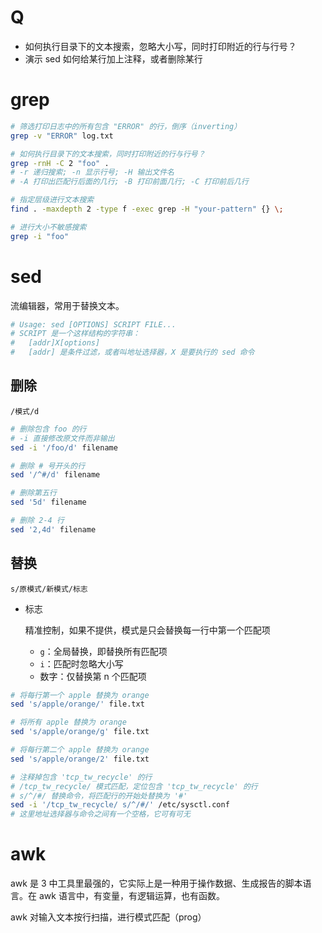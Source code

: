 # Q

- 如何执行目录下的文本搜索，忽略大小写，同时打印附近的行与行号？
- 演示 sed 如何给某行加上注释，或者删除某行

# grep

```bash
# 筛选打印日志中的所有包含 "ERROR" 的行，倒序（inverting）
grep -v "ERROR" log.txt

# 如何执行目录下的文本搜索，同时打印附近的行与行号？
grep -rnH -C 2 "foo" .
# -r 递归搜索; -n 显示行号; -H 输出文件名
# -A 打印出匹配行后面的几行; -B 打印前面几行; -C 打印前后几行

# 指定层级进行文本搜索
find . -maxdepth 2 -type f -exec grep -H "your-pattern" {} \;

# 进行大小不敏感搜索
grep -i "foo"
```

# sed

流编辑器，常用于替换文本。

```bash
# Usage: sed [OPTIONS] SCRIPT FILE...
# SCRIPT 是一个这样结构的字符串：
#   [addr]X[options]
#   [addr] 是条件过滤，或者叫地址选择器，X 是要执行的 sed 命令
```

## 删除

`/模式/d`

```bash
# 删除包含 foo 的行
# -i 直接修改原文件而非输出
sed -i '/foo/d' filename

# 删除 # 号开头的行
sed '/^#/d' filename

# 删除第五行
sed '5d' filename

# 删除 2-4 行
sed '2,4d' filename
```

## 替换

`s/原模式/新模式/标志`

- 标志
    
    精准控制，如果不提供，模式是只会替换每一行中第一个匹配项
    
    - `g`：全局替换，即替换所有匹配项
    - `i`：匹配时忽略大小写
    - 数字：仅替换第 n 个匹配项

```bash
# 将每行第一个 apple 替换为 orange
sed 's/apple/orange/' file.txt

# 将所有 apple 替换为 orange
sed 's/apple/orange/g' file.txt

# 将每行第二个 apple 替换为 orange
sed 's/apple/orange/2' file.txt

# 注释掉包含 'tcp_tw_recycle' 的行
# /tcp_tw_recycle/ 模式匹配，定位包含 'tcp_tw_recycle' 的行
# s/^/#/ 替换命令，将匹配行的开始处替换为 '#'
sed -i '/tcp_tw_recycle/ s/^/#/' /etc/sysctl.conf
# 这里地址选择器与命令之间有一个空格，它可有可无
```

# awk

awk 是 3 中工具里最强的，它实际上是一种用于操作数据、生成报告的脚本语言。在 awk 语言中，有变量，有逻辑运算，也有函数。

awk 对输入文本按行扫描，进行模式匹配（prog）
